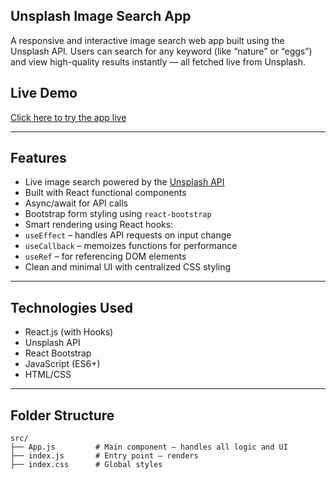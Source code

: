  ## Unsplash Image Search App
 A responsive and interactive image search web app built using the Unsplash API. Users can search for any keyword (like “nature” or “eggs”) and view high-quality results instantly — all fetched live from Unsplash.


##  Live Demo

[Click here to try the app live](https://image-search-roan.vercel.app/)


---

##  Features

- Live image search powered by the [Unsplash API](https://unsplash.com/developers)
- Built with React functional components
- Async/await for API calls
- Bootstrap form styling using `react-bootstrap`
- Smart rendering using React hooks:
- `useEffect` – handles API requests on input change
- `useCallback` – memoizes functions for performance
- `useRef` – for referencing DOM elements
-  Clean and minimal UI with centralized CSS styling

---

## Technologies Used

- React.js (with Hooks)
- Unsplash API
- React Bootstrap
- JavaScript (ES6+)
- HTML/CSS

---
## Folder Structure
```
src/
├── App.js         # Main component – handles all logic and UI
├── index.js       # Entry point – renders 
├── index.css      # Global styles
```